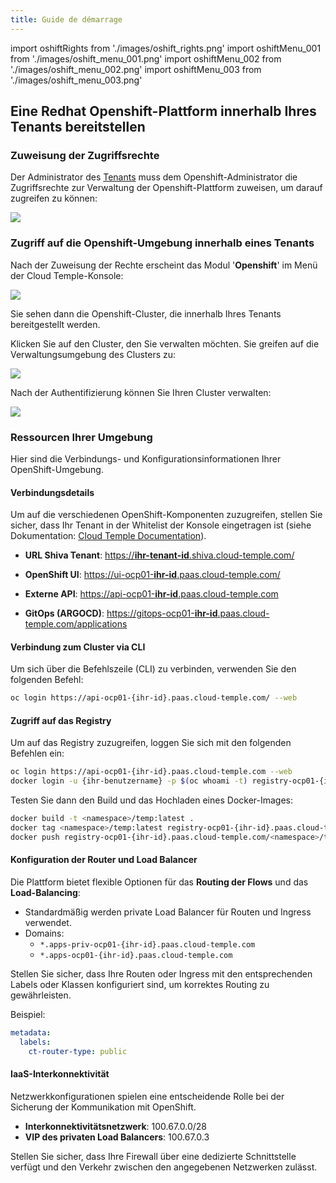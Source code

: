 ```yaml
---
title: Guide de démarrage
---
```

import oshiftRights from './images/oshift_rights.png'
import oshiftMenu_001 from './images/oshift_menu_001.png'
import oshiftMenu_002 from './images/oshift_menu_002.png'
import oshiftMenu_003 from './images/oshift_menu_003.png'


## Eine Redhat Openshift-Plattform innerhalb Ihres Tenants bereitstellen

### Zuweisung der Zugriffsrechte

Der Administrator des [Tenants](../console/iam/concepts.md#tenants) muss dem Openshift-Administrator die Zugriffsrechte zur Verwaltung der Openshift-Plattform zuweisen, um darauf zugreifen zu können:

<img src={oshiftRights} />

### Zugriff auf die Openshift-Umgebung innerhalb eines Tenants

Nach der Zuweisung der Rechte erscheint das Modul '__Openshift__' im Menü der Cloud Temple-Konsole:

<img src={oshiftMenu_001} />

Sie sehen dann die Openshift-Cluster, die innerhalb Ihres Tenants bereitgestellt werden.

Klicken Sie auf den Cluster, den Sie verwalten möchten. Sie greifen auf die Verwaltungsumgebung des Clusters zu:

<img src={oshiftMenu_002} />

Nach der Authentifizierung können Sie Ihren Cluster verwalten:

<img src={oshiftMenu_003} />

### Ressourcen Ihrer Umgebung

Hier sind die Verbindungs- und Konfigurationsinformationen Ihrer OpenShift-Umgebung.

#### Verbindungsdetails

Um auf die verschiedenen OpenShift-Komponenten zuzugreifen, stellen Sie sicher, dass Ihr Tenant in der Whitelist der Konsole eingetragen ist (siehe Dokumentation: [Cloud Temple Documentation](https://docs.cloud-temple.com/)).

- __URL Shiva Tenant__:
  [https://**ihr-tenant-id**.shiva.cloud-temple.com/](https://**ihr-tenant-id**.shiva.cloud-temple.com/)

- __OpenShift UI__:
  [https://ui-ocp01-**ihr-id**.paas.cloud-temple.com/](https://ui-ocp01-**ihr-id**.paas.cloud-temple.com/)

- __Externe API__:
  [https://api-ocp01-**ihr-id**.paas.cloud-temple.com](https://api-ocp01-**ihr-id**.paas.cloud-temple.com)

- __GitOps (ARGOCD)__:
  [https://gitops-ocp01-**ihr-id**.paas.cloud-temple.com/applications](https://gitops-ocp01-**ihr-id**.paas.cloud-temple.com/applications)

#### Verbindung zum Cluster via CLI

Um sich über die Befehlszeile (CLI) zu verbinden, verwenden Sie den folgenden Befehl:

```bash
oc login https://api-ocp01-{ihr-id}.paas.cloud-temple.com/ --web
```

#### Zugriff auf das Registry

Um auf das Registry zuzugreifen, loggen Sie sich mit den folgenden Befehlen ein:

```bash
oc login https://api-ocp01-{ihr-id}.paas.cloud-temple.com --web
docker login -u {ihr-benutzername} -p $(oc whoami -t) registry-ocp01-{ihr-id}.paas.cloud-temple.com
```

Testen Sie dann den Build und das Hochladen eines Docker-Images:

```bash
docker build -t <namespace>/temp:latest .
docker tag <namespace>/temp:latest registry-ocp01-{ihr-id}.paas.cloud-temple.com/<namespace>/temp:latest
docker push registry-ocp01-{ihr-id}.paas.cloud-temple.com/<namespace>/temp:latest
```

#### Konfiguration der Router und Load Balancer

Die Plattform bietet flexible Optionen für das __Routing der Flows__ und das __Load-Balancing__:

- Standardmäßig werden private Load Balancer für Routen und Ingress verwendet.
- Domains:
  - `*.apps-priv-ocp01-{ihr-id}.paas.cloud-temple.com`
  - `*.apps-ocp01-{ihr-id}.paas.cloud-temple.com`

Stellen Sie sicher, dass Ihre Routen oder Ingress mit den entsprechenden Labels oder Klassen konfiguriert sind, um korrektes Routing zu gewährleisten.

Beispiel:

```yaml
metadata:
  labels:
    ct-router-type: public
```

#### IaaS-Interkonnektivität

Netzwerkkonfigurationen spielen eine entscheidende Rolle bei der Sicherung der Kommunikation mit OpenShift.

- __Interkonnektivitätsnetzwerk__: 100.67.0.0/28
- __VIP des privaten Load Balancers__: 100.67.0.3

Stellen Sie sicher, dass Ihre Firewall über eine dedizierte Schnittstelle verfügt und den Verkehr zwischen den angegebenen Netzwerken zulässt.